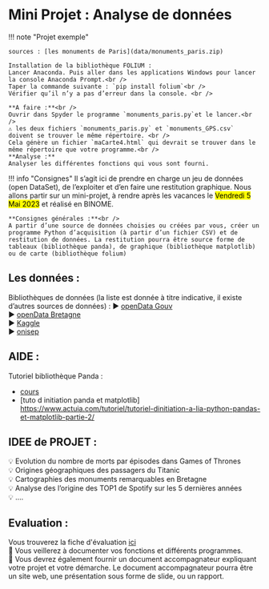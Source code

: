 # Mini Projet : Analyse de données

!!! note "Projet exemple"

    sources : [les monuments de Paris](data/monuments_paris.zip)

    Installation de la bibliothèque FOLIUM :
    Lancer Anaconda. Puis aller dans les applications Windows pour lancer la console Anaconda Prompt.<br />
    Taper la commande suivante : `pip install folium`<br />
    Vérifier qu’il n’y a pas d’erreur dans la console. <br />

    **A faire :**<br />
    Ouvrir dans Spyder le programme `monuments_paris.py`et le lancer.<br />
    ⚠️ les deux fichiers `monuments_paris.py` et `monuments_GPS.csv` doivent se trouver le même répertoire. <br />
    Cela génère un fichier `maCarte4.html` qui devrait se trouver dans le même répertoire que votre programme.<br />
    **Analyse :**
    Analyser les différentes fonctions qui vous sont fourni. 

!!! info "Consignes"
    Il s’agit ici de prendre en charge un jeu de données (open DataSet), de l’exploiter et d’en faire une restitution graphique.
    Nous allons partir sur un mini-projet, à rendre après les vacances le <mark>Vendredi 5 Mai 2023</mark> et réalisé en BINOME.

    **Consignes générales :**<br />
    A partir d’une source de données choisies ou créées par vous, créer un programme Python d’acquisition (à partir d’un fichier CSV) et de restitution de données. La restitution pourra être source forme de tableaux (bibliothèque panda), de graphique (bibliothèque matplotlib) ou de carte (bibliothèque folium)
 
## Les données : 
Bibliothèques de données (la liste est donnée à titre indicative, il existe d’autres sources de données) :
▶️ [openData Gouv](https://www.data.gouv.fr/fr/datasets/)<br />
▶️ [openData Bretagne](https://data.bretagne.bzh/explore/?sort=modified)<br />
▶️ [Kaggle](https://www.kaggle.com/datasets)<br />
▶️ [onisep](https://opendata.onisep.fr/34-recherche.htm?idtf=34&idPage=34&q=csv&from=0&type=dataset)

## AIDE : 
Tutoriel bibliothèque Panda : <br />
- [cours](T6_Traitement_de_donnees/6.3_Pandas/cours.md)<br />
- [tuto d initiation panda et matplotlib] https://www.actuia.com/tutoriel/tutoriel-dinitiation-a-lia-python-pandas-et-matplotlib-partie-2/

## IDEE de PROJET : 
:bulb: Evolution du nombre de morts par épisodes dans Games of Thrones<br />
:bulb: Origines géographiques des passagers du Titanic<br />
:bulb: Cartographies des monuments remarquables en Bretagne<br />
:bulb: Analyse des l’origine des TOP1 de Spotify sur les 5 dernières années<br />
:bulb: ….

## Evaluation :
Vous trouverez la fiche d'évaluation [ici](data/FicheEvaluationCSV.pdf)<br />
📖 Vous veillerez à documenter vos fonctions et différents programmes.<br />
📁 Vous devrez également fournir un document accompagnateur expliquant votre projet et votre démarche. Le document accompagnateur pourra être un site web, une présentation sous forme de slide, ou un rapport.
